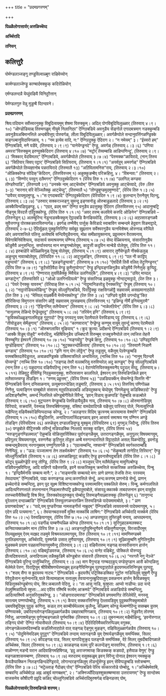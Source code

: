 +++
title = "प्रदमप्रगरणम्"

+++

**पिळ्ळैलोगासार्यर् अरुळिच्चॆय्द**

**अर्च्चिरादि**

**तनियन्**

## कलित्तुऱै

 पोर्मण्डलञ्जङ्गु तण्डुविल्वाळ्बुग राऴिवॆय्योन्

 कार्मण्डलञ्जॆण्ड्रु काण्बार्दमक्कुक् कदिरॊळियोन्

 एर्मण्डलन्दन्नै यॆय्दुंवऴियै यिनिदुरैत्तान्

 पेर्मण्डलगुरु वॆन्नु मुडुम्बै पिऱन्दवने।

**प्रदमप्रगरणम्**

श्रिय:पदियान सर्वेस्वरनुक्कु विबूदित्वयमुम् शेषमा यिरुक्कुम्। अदिल् पोगविबूदियिलुळ्ळार् (तिरुवाय् ४।९।१०) “ऒण्डॊडियाळ् तिरुमगळुम् नीयुमे निलानिऱ्‌प” ऎन्गिऱबडिये अवनुडैय सॆङ्गोले एगादबत्रमाग नडक्कुम्बडि अवनुडैयअबिमानत्तिले अन्दर्बवित्तुप् पोरुवर्गळ्, लीला विबूदियिलुळ्ळार्। अवर्गळैप्पोले सन्दानुवर्त्तिगळण्ड्रिक्के सङ्गल्बानुविदायिगळाय्, १। “नम इत्येव वादि, न:” ऎन्गिऱदुक्कु ऎदिराग २। “न नमेयम्” ३। “ईस्वरो हम्” ऎन्गिऱबडिये, मनै यडैवे, (तिरुवाय् २।९।९) “यानेयॆण्ड्रनदे” ऎण्ड्रु, अवर्गळ् (तिरुवाय् ८।३।६) “पणिया अमररा”यिरुक्कुम् इरुप्पुक्कॆदिराग (तिरुवाय् ४।१०।७) “मट्रोर् तॆय्वम्बाडि आडिप्पणिन्दु’, (तिरुवाय् २।९।८) ‘मिक्कार् वेदविमलर्” ऎन्गिऱबडिये, अवर्गळैप्पोले (तिरुवाय् ३।७।४) “पॆरुमक्क”ळायिरादे, (नान् तिरुव ६) “सिऱियार् सिवप् पट्टार्’ ऎन्गिऱबडिये सिऱियराय्, (तिरुवाय् १।१।१) ”अयर्वऱुम् अमरर्गळ्” ऎन्गिऱबडिये अवर्गळैप्पोले तिव्यज्ञानोब पन्नरायिरादे (तिरुमालै १३)
”अऱिविलामनिस”राय्, (तिरुवाय् २।३।१०) “ऒळिक्कॊण्ड सोदिक्”कॆदिराग, (तिरुविरुत्तम् १) अऴुक्कुडम्बैप् परिक्रहित्तु, ४। “विबन्यव:” (तिरुवाय् २।६।३) “विण्णोर् परवुन् दलैमगन्” ऎन्गिऱदुक्कॆदिराग १ (पॆरिय तिरु १।१।७) “उलगिल् कण्डवा तॊण्डरैप्पाडि”, (तिरुप्पावै २९) “उनक्के नाम् आट्चॆय्वोम्” ऎन्गिऱबडिये अवनुक्कु आट्चॆय्यादे, (पॆरु।तिरु ३-३) “मारनार् वरि वॆञ्जिलैक्कु आट्चॆय्दु”, (तिरुमालै ५) “तॊण्डुबूण्डमुदमुण्णादे”, (पॆरिय तिरु १।३।५) “पावैयर् वायमुदमुण्डु, ५।”स एगदाबवदि” ऎन्गिऱदुक्कॆदिराग (पॆरियदिरु १।९।४) कुलन्दान् ऎत्तनैयुम् पिऱन्दु, (तिरुवाय् ८।३।७) “उरुवार् सक्करञ्जङ्गु सुमन्दु इङ्गवनोडु ऒरुबाडुऴलादे (तिरुवाय् ३।२।१) आक्कैयिन्वऴियुऴण्ड्रु, ६। “एदत्, व्रदम् मम” ऎन्गिऱ वनुडैय व्रदत्तुक्कु ऎदिराग (तिरुविरुत्तम् ९५) आदानुम्बट्रि नीङ्गुम् विरदत्तै एऱिट्टुक्कॊण्डु, (पॆरिय तिरु १।१।१) “अवर् तरुम् कलविये करुदि ओडिनेन” ऎन्गिऱबडिये – (तिरुनॆडुन् ६) अलम्बुरिन्द नॆडुन्दडक्कैक्कुम् ऎट्टादबडि कैगऴियवोडि, (तिरुवाय् ३।२।६) अऱ्‌पसारङ्गळवै सुवैत्तगण्ड्रु पोरक्कडवरायिरुप्पर्गळ्। इवर्गळ् तण्मैयैप् पार्त्तुक् कैविडादे स्वाबाविग सम्बन्दमे हेदुवाग विडमाट्टादे, (तिरुवाय् २-७-६) ऎदिर्सूऴल् पुक्कुत्तिरिगिऱ सर्वबूद सुह्नत्तान सर्वेश्वरनुडैय यत्नविशेषम् ऒरुनाळ् वरैयिले ओर् अवगाशत्तिले पलित्तु अत्वेषाबि सन्दियैयुडैयनाय्, मोक्ष समीक्षायुक्तनाय्, प्रव्रुत्तमान वैराक्यनाय्, विवेगाबिनिवेशियाय्, सदासार्य समाश्रयणम् पण्णिच् (तिरुवाय् ५।७।५) सॆय्द वेळ्वियनाय्, संसारत्तिनुडैय कॊडुमैयै अनुसन्दित्तु, सर्प्पास्यगद मान मण्डूगम्बोलेयुम्, काट्टुत्ती कदुविन मान्बेडै पोलेयुम्, (पॆरिय तिरु ११।८।४) इरुबाडॆरि कॊळ्ळियिनुळ् ऎऱुम्बु पोलेयुम्, (तिरुवाय् ५।१।९) आवारार् तुणैयॆण्ड्रलै नीर्क्कडलुळ् अऴुन्दुम् नावाय्बोलेयुम्, (पॆरियदिरु ११।८।२) आट्रत्तुळङ्गि, (तिरुवाय् ६।९।९) “पल नी काट्टिप् पडुप्पायो” (तिरुवाय् ६।९।८) “इन्नङ्गॆडुप्पायो”, (तिरुवाय् ७।१।१०) “ऐवर्दिसै तिसै वलित् तॆट्रुगिण्ड्रनर्” (पॆरिय तिरु ७।७।९) “कूऱैसोऱिवैदा वॆण्ड्रु कुमैत्तुप्पोगार्” ऎण्ड्रु इन्द्रियङ्गळिनुडैय कॊडुमैयै निनैत्तुक् कूप्पिट्टु, (तिरुवाय् ४।९।१) “ऎण्णारात् तुयर्विळैक्कु मिवैयॆन्न उलगियऱ्‌कै”, (तिरुवाय् ४।९।३) “उयिर् माय्दल् कण्डाट्रेन्” (तिरुवासिरि ६) “ओओ उलगिनदियल्वे” ऎण्ड्रु संसारिगळ् इऴवुक्कु नॊन्दाट्रमाट्टादे, (पॆरु तिरु ३।८) “पेयरे ऎनक्कु यावरुम्” (पॆरियाऴ् तिरु ५।१।५) “नाट्टुमानिडत्तोडु ऎनक्करिदु” ऎण्ड्रुम् (तिरुवाय् १०।६।२) “नाट्टारोडियल्वॊऴिन्दु” ऎण्ड्रुम् सॊल्लुगिऱबडिये, पिराट्टिक्कु राक्षसिगळोट्टै सहवासम् असह्यमानाऱ्‌पोले (पॆरु तिरु ३।१) “मॆय्यिल् वाऴ्क्कैयै मॆय्यॆनक्कॊण्डु” (पॆरु तिरु ३।४) “उण्डिये युडैये उगन्दोडु”किऱ शौरिसिन्दा विमुगरान संसारिग ळोट्टै सहवासम् तुस्सहमाय् (तिरुविरुत्तम् १) “इन्निण्ड्र नीर्मै इनियामुऱामै” (तिरुवाय् ३।२।९) “ऎङ्गिनित् तलैप्पॆय्वन्” (तिरुवाय् ९।८।४) “नाळेलऱियेन्” (पॆरिय तिरु ६।३।८) “वानुलगम् तॆळिन्दे ऎण्ड्रॆय्दुवदु” (तिरुवाय् ५।८।७) “तरियेन् इनि” (तिरुवाय् ६।९।९) “कूविक्कॊळ्ळुङ्गालमिन्नुङ् गुऱुगादो” ऎण्ड्रु पगवदनु पवम् पॆऱामैयाले पॆरुविडाय्प् पट्टु (तिरुवाय् ६।९।६) “तीयोडुडन् सेर्मॆऴुगाय्” (तिरुवाय् ८।५।२) “काणवाराय्” ऎण्ड्रॆण्ड्रु कण्णुम् वायुम् तुवर्न्दु काणप् पॆऱामैयाले (तिरुवाय् १०।३।१) “ऒरुबगलायिर मूऴियाय्” १।क्रुद क्रुत्या: प्रदीक्षन्दे ऎन्गिऱबडिये (तिरुवाय् १।२।९) “आक्कै विडुम् पॊऴुदै”
मनोरदित्तु, महिषियिनुडैय उच्चिष्टत्तै विरुम्बुम् राजबुत्रनैप्पोले तान् त्यजित्त तेहत्तै विरुम्बुगिऱ ईश्वरनै (तिरुवाय् १०।७।१०) “मङ्गवॊट्टु” ऎण्ड्रबे क्षित्तु, (तिरुवाय् १०।१०।६) ‘उण्डिट्टायिनि युण्डॊऴियाय्” (तिरुवाय् १०।१०।८) “मुट्रक्करन्दॊळित्ताय्’ (तिरुवाय् १०।१०।२) “तिरुवाणै निन्नाणै कण्डाय्” (तिरुवाय् १०।१०।१) “इनि नान् पोग लॊट्टेन्” ऎण्ड्रु तडुत्तुम्, वळैत्तुम् पॆऱवेण्डुम्बडि परमबक्तिदलैयॆडुत्तल्, अव्वळवण्ड्रिक्के उक्तिमात्रत्तिले अन्वयित्तल्, (नाच्चि तिरु १०।४) “नानुम् पिऱन्दमै पॊय्यण्ड्रे” (नाच्चि तिरु १०।१०) ”तङ्गळ् तेवरै वल्लबरिसु वरुविप्परेल् अदु काण्डुम्” ऎण्ड्रु सॊल्लुगिऱबडिये (नान् तिरु ८९) पऴुदागाद वऴियैयऱिन्दु (नान् तिरु १८) वेऱागवेत्तियिरुक्कुमवनैप् पट्रुदल् सॆय्दु, (तिरुवाय् ७।५।११) तॆळिवुट्रु वीविण्ड्रि निऱ्‌कुमवनुक्कु, शरीरावसान कालत्तिले, ईश्वरन् तन् तिरुवडिगळिले इवन् तलैसाय्त्तवण्ड्रु तॊडङ्गि १। “रुणम् प्रव्रुत्तम्”, (पॆरिय तिरुव ५३) ”उन्नडियार्क्कॆन् सॆय्वनॆण्ड्रे यिरुत्ति नी” ऎन्गिऱबडिये पॆरुन् दनिसाळनाय्, प्रत्युबगारन्देडित् तडुमाऱि, (तिरुवाय् ३।५।११) तिरुत्तिप् पणिगॊळ्ळ निनैत्तु, पल्वाङ्गिन पाम्बुबोले संसारम् मऱुवलिडादबडि अडियऱुक्कच् चॆय्देयुम् ‘पिणमॆऴुन्दु कडिक्किऱदो’ ऎण्ड्रु अदिशङ्गैबण्णि, अमर्न्द निलत्तिले कॊण्डुबोगैयिले विरैन्दु, ‘इवन् विडाय् कुळप्पडि’ ऎन्नुम्बडि कडल्बोले (तिरुवाय् ९।६।१०) मुट्रप्परुग वेण्डुम्बडि पॆरुविडायैयुडैय नाय्, (तिरुवाय् १०।७।८) ऒरुमानॊडियुम् पिरियादे, सक्रवर्त्ति, पॆरुमाळ् तिरुवबिषेगत्तुक्कु, वसिष्ट वामदेवादिगळै यऴैत्तुप् पारित्ताऱ्‌ पोले, नित्यसूरिगळै यऴैप्पित्तु वऴियैक्कोडिप्पिप्पदाय्क् कॊण्डु, २। “अलङ्गार विदिम् क्रुत्स्नम् कारयामास वेश्मनि” ऎन्गिऱबडिये (तिरुवाय् १।५।१०) वीडुदिरुत्ति, अनादिगालार्जिदङ्गळाय् इवन् आसार्य समाश्रय णम् पण्णिन अण्ड्रे तॊडङ्गि (पॆरियदिरुव २६) अरुळॆन्नुन् दण्डालडियुण्डु मूक्कुम् (पॆरियदिरुव ६९) मुगमुञ् जिदैन्दु, (पॆरिय तिरुव ३०) पण्डुबोले वीट्रिरुक्कै तविर्न्दु मडियडक्कि निल्लादे सरक्कु वाङ्गि, (पॆरिय तिरुव ५४) “मरुङ्गुङ्गण्डिलमाल्” ऎन्नुम्बडि यॊळित्तुवर्त्तिक्किऱ पूर्वागङ्गळैयुम्, उत्तरागङ्गळैयुम्, अनुगूलर् विषयमागवुम्, प्रदिगूलर् विषयमागवुम्, वरुणनैक् कुऱित्तुत् तॊडुत्त अम्बै मरुगान्दारत्तिले विट्टाऱ्‌पोले असल् पिळन्देऱिट्टु, इवनोडु सम्बन्दमुडैयराय् नरगानुबवम् पण्णुगिऱवर्गळै ३। “एदत्सम्बन्दि, नश्सान्ये” ऎन्गिऱबडिये स्वर्गस्तराम्बडि निनैप्पिट्टु, ४। ”ऊड: पञ्जात्मना तेन तार्क्ष्यरूबेण” (तिरुवाय् १०।६।५) “सॆऴुम्बऱवै तानेऱित् तिरिवान्” ऎण्ड्रु सॊल्लुगिऱबडिये (तिरुवाय् १।४।६)
अरुळाऴिप्पुट् कडवीर् ऎण्ड्रु इवनासैप्पट्टबडिये (पॆरिय तिरु ८।१।८) कॊट्रप् पुळ्ळॊण्ड्रेऱि वन्दु तोण्ड्रि, (पॆरिय तिरु ९।२।८) मञ्जुयर् पॊन् मलैमेलॆऴुन्द मामुगिल्बोण्ड्र वडिवैयनुबविप्पित्तु, आदि वाहिगरै यऴैत्तरुळि, इवनै सत्करिक्कुम् क्रमत्तिले सत्करिक्क अरुळिच्चॆय्य, पिन्बु १। “इन्द्रियैर्मनसि सम्बत्य मानै:”, २।”वाङ्मनसि सम्बत्यदे मन: प्राणे प्राणस् तेजसि तेज: परस्याम् तेवदायाम्” ऎन्गिऱबडिये, पाह्य करणङ्गळ् अन्द:करणत्तिले सेर्न्दु, अन्द:करणम् प्राणनोडे सेर्न्दु, प्राणन् इच्चेदनोडे सम्बन्दित्तु, इवन् पूद सूक्ष्म विशिष्टनाय्क्कॊण्डु परमात्माविन् पक्कलिले सेरुम्। पिन्बु, कर्मगालत्तिले आदित्यगिरणत्ताले तप्तनानवन् निऴल्मरत्तैप्पट्रि इळैप्पाऱुमाबोले, संसारदु:क्कार्क्क ताबदप्तनान इवन् वासुदेव तरुच्चायैयैक्किट्टि विश्र मित्तु, तिरुक्कोवलूरुक्कुप् पोम्बोदु तिरुमङ्गैयाऴ्वारुक्कु (तिरुनॆडुन् ६) “तानुगन्द वूरॆल्लान् दन्दाळ्बाडि” ऎन्गिऱबडिये तिरुवुलगळन्दरुळिन तिरुवडिगळे पादेयमामाबोले, ३। ” प्राण प्रयाणबादेयम्” ४। “पादे,यम् पुण्डरीगाक्ष नामसङ्गीर्त्त नाम्रुदम्” ऎन्गिऱबडिये त्वयवसनमे पादेयमागवुम्, ५। एदेन प्रदि पत्यमाना:”, ६। तेवयानबदास्सर्वे मुक्ति मार्क्काबि लाषिण:” ऎन्गिऱबडिये अर्च्चिरादि मार्क्कमे (पॆरिय तिरु १०।२।५) पॆरुवऴियागवुम्, (पॆरिय तिरु ७।१०।५) अण्डत्तप्पुऱत् तुय्त्तिडुमै यनाय्, आप्तदमनाय्, (तिरुवाय् १०।१।४) पडर्गॊळ् पाम्बणैप्पळ्ळि कॊण्ड (तिरुवाय् १०।१।१ ) सुरिगुऴऱ्‌कमलक्कट् कनिवाय्क्काळमेग मान (पॆरिय तिरु ३।७।६) अरङ्गत्तुऱैयुमिन्दुणैवने वऴित्तुणैयागवुम्, विरजादीरमुम् तिल्यव्रुक्षमुम् ऐरम् मदह्रद तडमुमे विश्रमस्तलमागवुम्, तिरु (तिरुवाय् १०।९।११) मामणिमण्डबमे पुगलिडमागवुम्, अर्च्चिरादि, पुरुषर्गळे उसात् तुणैयागवुम्, (तिरुवाय् १०।९।१) सूऴ्विसुम्बणि मुगिलिनुडैय मुऴक्कमे प्रयाण पडहत्वनियागवुममैन्दु (तिरुवाय् ३।९।३) वऴियैत्तरुम् नङ्गळ् वानवरीसनान हार्त्तन् (तिरुवाय् ८।१०।४) वऴिबट्टोडवरुळ, (तिरुवाय् १०।६।५) वानेऱ वऴिबॆट्रु, पोक्किले यॊरुप्पट्टु प्रीत्यदिशयत्ताले, अनादिगालम् तन्नैक्कुडिमै कॊण्डुबोत्त संसारत्तै (तिरुवाय् १०।६।५) “नरगत्तै नगु नॆञ्जे” ऎन्गिऱबडिये पुरिन्दु पार्त्तुच्चिरित्तु, (तिरुवाय् ९।३।७) माग वैगुन्दङ् गाण्बदऱ्‌कुप् पण्डेयुण्डान आसै कॊन्दळित्तु मेलेमेले पॆरुग, पिराट्टियुम् श्रीविबीषणप्पॆरुमाळुम् इलङ्गैयिनिण्ड्रुम् पुऱप्पट्टाऱ्‌पोले ह्रुदयगमलत्तिनिण्ड्रुम् पुऱप्पट्टु, १।”शदम् सैगा स ह्रुदयस्य नाट्य:” ऎन्गिऱबडिये – ह्रुदयत्तैप् पट्रिक्किडक्किऱ नूट्रॊरु नाडियिलुम् सुषुम्गै ऎण्ड्रु पेरैयुडैत्तान मूर्त्तन्यनाडि,याले वित्यामाहात्म् यत्तालुम् तेवयानानुस्म्रुदियालुम् प्रसन्ननान हार्त्तन् कैविळक्कुप् पिडित्तुक्कॊण्डुबोगप् पोय्, शिर:कबालत्तै पेदित्तु, २। “ता आसु नाडि, षुस्रुप्ता: आप्यो नाडीप्य: प्रदा यन्दे तेऽमुष्मिन्नादित्ये स्रुप्ता:…अद एदैरेव रश्मिबि रूर्त्वम् आक्रमदे” ऎन्गिऱबडिये अन्नाडियोडे सम्बन्दित्तु, आदित्याश्मियै अनुसरित्तुक्कॊण्डु, ३। “ओङ्गारादमारुह्य” ऎन्गिऱबडिये प्रणवमागिऱ तेरिलेयेऱि, मनस्सु सारत्यम् पण्णप्पोम्बोदु, (तिरुवाय् ५।१।१)
कैयार् सक्करत्तिनिण्ड्रु ऎल्लावडिवुम् पुदुक्कणिक्कुमाबोले उबयविबूदियुम् पुदुक् कणित्तु, कडल् तन् काम्बीर्यमॆल्लाम् कुलैन्दु, कीऴ्मण् कॊण्डु मेल्मण्णॆऱिन्दु ससम्ब्रम न्रुत्तम् पण्णियार्क्क, उबरिदनलोगङ्गळिलुळ्ळार्गळडैय उबहारबाणिगळाय्, (तिरुवाय् १०।९।२) नॆडुवरैत् तोरणम् निरैत्तु, आगाशमॆङ्गुम् पूर्णगुम्बङ्गळाले पूर्णमाक्कि (तिरुवाय् १०।९।३) तूबनन्मलर् मऴैबॊऴिन्दु, ‘इवनॊरुगाल् तङ्गिप् पोमो’ ऎन्गिऱ नोयासैयाले (तिरुवाय् १०।९।४) ऎदिरॆदिरिमैयवरिरुप्पिडम् वगुक्क, लोगङ्गळॆल्लामदिरुम्बडि कडलिरैत्ताऱ्‌पोले वात् यङ्गळ् ऎङ्गुम् मुऴङ्ग, वऴियिलुळ्ळार्गळडैय (तिरुवाय् १०।९।५) ”पोदुमिनॆमदिडम् पुगुदुग” ऎन्गिऱबडिये तन्दाम् स्तानङ्गळै युम् ऐश्वर्यङ्गळैयुम् समर्प्पिक्क, सिलर् (तिरुवाय् १०।९।५) कीदङ्गळ् पाड, सिलर् यागादिसुक्रुद पलङ्गळै समर्प्पिक्क, वेऱे सिलर् तूबदीबादिगळाले अर्च्चिक्क, सिलर् (तिरुवाय् १०।९।६) काळङ्गळ् वलम् पुरि कलन्दॆङ्गु मारवारिप्प, (तिरुवाय् १।९।६) वाळॊण्गण् मडन्दै यरान आदिवाहिगमहिषिगळ्, ‘इदु अराजगमाय्क् किडक्कक् कडवदो, इत्तैयाळ वेणुम्’ ऎण्ड्रु मङ्गळाशासनम्बण्ण, (तिरुवाय् १०।९।७) मरुदरुम् वसुक्कळुम् इवन् विरैन्दु पोनाल् ईश्वरन् नमक्कुक् कैयडैप्पाक्किन निलङ्गऴिन्ददॆण्ड्रिरादे, लोगान्दरङ्गळिलुम् तॊडर्न्दुसॆण्ड्रु इवन् सॆविप्पडुम्बडि स्तोत्रम्बण्ण, (पॆरिय तिरु ३।७।८) “मट्रॆल्लाङ् गैदॊऴप् पोय्” ऎन्गिऱबडिये पॆरिय सत्कारत्तोडे पोम्बोदु, १।”अर्च्चिषमेवाबि, सम्बवन्दि अर्च्चिषोऽह अह्न आबूर्य माणबक्षम्”, २। “अक्निर्ज्योदिरहश्शुक्लष्षण्मासा उत्तरायणम्” ऎण्ड्रु सान्दोक्य वाजसनेय कौषीदगी प्रप्रुदि कळिऱ्‌ चॊल्लुगिऱबडिये अर्च्चिरादिबुरुषर्गळ् वऴिनडत्तप् पोम्,

**पिळ्ळैलोगासार्यर् तिरुवडिगळे शरणम्।**

